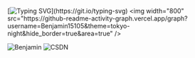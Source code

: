 
[![Typing SVG](https://readme-typing-svg.demolab.com?font=Dancing+Script&size=35&duration=6000&pause=1500&color=8D92F7&center=%E7%9C%9F&vCenter=%E7%9C%9F&repeat=%E7%9C%9F&random=%E5%81%87&width=435&lines=Fake+it+till+you+make+it.)](https://git.io/typing-svg)
<img width="800" src="https://github-readme-activity-graph.vercel.app/graph?username=Benjamin15105&theme=tokyo-night&hide_border=true&area=true" />

![Benjamin](https://stats.justsong.cn/api/leetcode?username=benjamin-6u&theme=dark)
![CSDN](https://stats.justsong.cn/api/csdn?id=weixin_57246792&theme=algolia)


<!--
**Benjamin15105/Benjamin15105** is a ✨ _special_ ✨ repository because its `README.md` (this file) appears on your GitHub profile.

Here are some ideas to get you started:

- 🔭 I’m currently working on ...
- 🌱 I’m currently learning ...
- 👯 I’m looking to collaborate on ...
- 🤔 I’m looking for help with ...
- 💬 Ask me about ...
- 📫 How to reach me: ...
- 😄 Pronouns: ...
- ⚡ Fun fact: ...
-->
